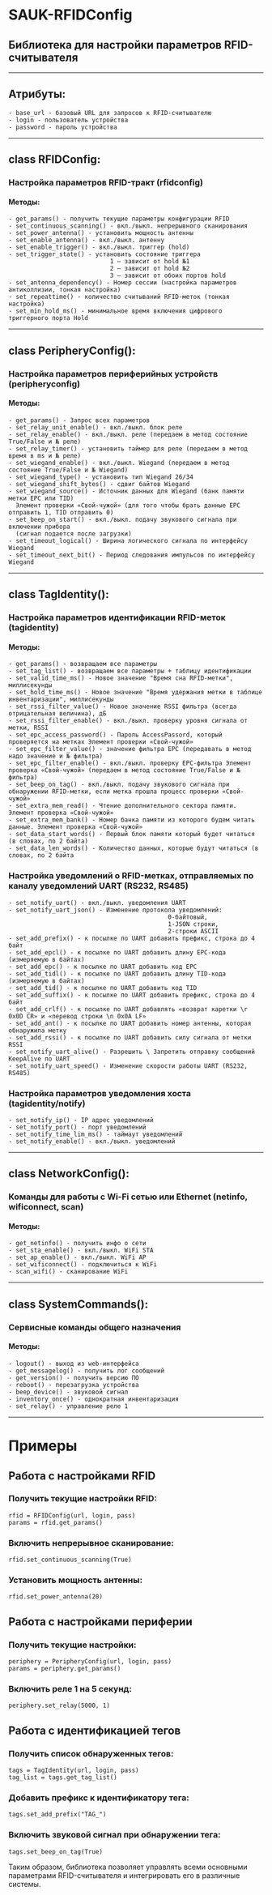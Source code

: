 # SAUK-RFIDConfig

## Библиотека для настройки параметров RFID-считывателя

----------------------------------------------------------------
##    Атрибуты:
    - base_url - базовый URL для запросов к RFID-считывателю
    - login - пользователь устройства
    - password - пароль устройства
----------------------------------------------------------------
## class RFIDConfig:
### Настройка параметров RFID-тракт (rfidconfig) 
####    Методы:

    - get_params() - получить текущие параметры конфигурации RFID
    - set_continuous_scanning() - вкл./выкл. непрерывного сканирования
    - set_power_antenna() - установить мощность антенны 
    - set_enable_antenna() - вкл./выкл. антенну
    - set_enable_trigger() - вкл./выкл. триггер (hold)
    - set_trigger_state() - установить состояние триггера
                                1 – зависит от hold №1
                                2 – зависит от hold №2
                                3 – зависит от обоих портов hold
    - set_antenna_dependency() - Номер сессии (настройка параметров антиколлизии, тонкая настройка)
    - set_repeattime() - количество считываний RFID-меток (тонкая настройка)
    - set_min_hold_ms() - минимальное время включения цифрового триггерного порта Hold 
----------------------------------------------------------------
## class PeripheryConfig():
### Настройка параметров периферийных устройств (peripheryconfig)   
####    Методы:
    - get_params() - Запрос всех параметров
    - set_relay_unit_enable() - вкл./выкл. блок реле
    - set_relay_enable() - вкл./выкл. реле (передаем в метод состояние True/False и № реле)
    - set_relay_timer() - установить таймер для реле (передаем в метод время в ms и № реле)
    - set_wiegand_enable() - вкл./выкл. Wiegand (передаем в метод состояние True/False и № Wiegand)
    - set_wiegand_type() - установить тип Wiegand 26/34
    - set_wiegand_shift_bytes() - сдвиг байтов Wiegand
    - set_wiegand_source() - Источник данных для Wiegand (банк памяти метки EPC или TID) 
      Элемент проверки «Свой-чужой» (для того чтобы брать данные EPC отправить 1, TID отправить 0)
    - set_beep_on_start() - вкл./выкл. подачу звукового сигнала при включении прибора 
      (сигнал подается после загрузки)
    - set_timeout_logical() - Ширина логического сигнала по интерфейсу Wiegand
    - set_timeout_next_bit() - Период следования импульсов по интерфейсу Wiegand
----------------------------------------------------------------
## class TagIdentity():
### Настройка параметров идентификации RFID-меток (tagidentity)
####    Методы:
    - get_params() - возвращаем все параметры
    - set_tag_list() - возвращаем все параметры + таблицу идентификации
    - set_valid_time_ms() - Новое значение "Время сна RFID-метки", миллисекунды
    - set_hold_time_ms() - Новое значение "Время удержания метки в таблице инвентаризации", миллисекунды
    - set_rssi_filter_value() - Новое значение RSSI фильтра (всегда отрицательная величина), дБ
    - set_rssi_filter_enable() - вкл./выкл. проверку уровня сигнала от метки, RSSI
    - set_epc_access_password() - Пароль AccessPassord, который проверяется на метках Элемент проверки «Свой-чужой»
    - set_epc_filter_value() - значение фильтра EPC (передавать в метод надо значение и № фильтра)
    - set_epc_filter_enable() - вкл./выкл. проверку EPC-фильтра Элемент проверка «Свой-чужой» (передаем в метод состояние True/False и № фильтра)
    - set_beep_on_tag() - вкл./выкл. подачу звукового сигнала при обнаружении RFID-метки, если метка прошла процесс проверки «Свой-чужой»
    - set_extra_mem_read() - Чтение дополнительного сектора памяти. Элемент проверка «Свой-чужой»
    - set_extra_mem_bank() - Номер банка памяти из которого будем читать данные. Элемент проверка «Свой-чужой»
    - set_data_start_words() - Первый блок памяти который будет читаться (в словах, по 2 байта)
    - set_data_len_words() - Количество данных, которые будут читаться (в словах, по 2 байта
### Настройка уведомлений о RFID-метках, отправляемых по каналу уведомлений UART (RS232, RS485)
    - set_notify_uart() - вкл./выкл. уведомления UART
    - set_notify_uart_json() - Изменение протокола уведомлений: 
                                                0-байтовый, 
                                                1-JSON строки,
                                                2-строки ASCII
    - set_add_prefix() - к посылке по UART добавить префикс, строка до 4 байт
    - set_add_epcl() - к посылке по UART добавить длину EPC-кода (измеряемую в байтах)
    - set_add_epc() - к посылке по UART добавить код EPC
    - set_add_tidl() - к посылке по UART добавить длину TID-кода (измеряемую в байтах)
    - set_add_tid() - к посылке по UART добавить код TID
    - set_add_suffix() - к посылке по UART добавить префикс, строка до 4 байт
    - set_add_crlf() - к посылке по UART добавлять «возврат каретки \r 0x0D CR» и «перевод строки \n 0x0A LF» 
    - set_add_ant() - к посылке по UART добавить номер антенны, которая обнаружила метку
    - set_add_rssi() - к посылке по UART добавить силу сигнала от метки RSSI
    - set_notify_uart_alive() - Разрешить \ Запретить отправку сообщений KeepAlive по UART
    - set_notify_uart_speed() - Изменение скорости работы UART (RS232, RS485)
### Настройка параметров уведомления хоста (tagidentity/notify)
    - set_notify_ip() - IP адрес уведомлений 
    - set_notify_port() - порт уведомлений
    - set_notify_time_lim_ms() - таймаут уведомлений
    - set_notify_enable() - вкл./выкл. уведомлений
----------------------------------------------------------------
## class NetworkConfig():
### Команды для работы с Wi-Fi сетью или Ethernet (netinfo, wificonnect, scan)
####    Методы:
    - get_netinfo() - получить инфо о сети
    - set_sta_enable() - вкл./выкл. WiFi STA
    - set_ap_enable() - вкл./выкл. WiFi AP  
    - set_wificonnect() - подключиться к WiFi
    - scan_wifi() - сканирование WiFi
----------------------------------------------------------------
## class SystemCommands():
### Сервисные команды общего назначения
####    Методы:
    - logout() - выход из web-интерфейса
    - get_messagelog() - получить лог сообщений
    - get_version() - получить версию ПО
    - reboot() - перезагрузка устройства
    - beep_device() - звуковой сигнал
    - inventory_once() - однократная инвентаризация
    - set_relay() - управление реле 1
----------------------------------------------------------------
# Примеры
## Работа с настройками RFID
### Получить текущие настройки RFID:
    rfid = RFIDConfig(url, login, pass)
    params = rfid.get_params()
### Включить непрерывное сканирование:
    rfid.set_continuous_scanning(True)
### Установить мощность антенны:
    rfid.set_power_antenna(20) 

## Работа с настройками периферии
### Получить текущие настройки:
    periphery = PeripheryConfig(url, login, pass)
    params = periphery.get_params()
### Включить реле 1 на 5 секунд:
    periphery.set_relay(5000, 1) 
## Работа с идентификацией тегов
### Получить список обнаруженных тегов:
    tags = TagIdentity(url, login, pass)
    tag_list = tags.get_tag_list()
### Добавить префикс к идентификатору тега:
    tags.set_add_prefix("TAG_")
### Включить звуковой сигнал при обнаружении тега:
    tags.set_beep_on_tag(True)

Таким образом, библиотека позволяет управлять всеми основными параметрами RFID-считывателя и интегрировать его в различные системы.